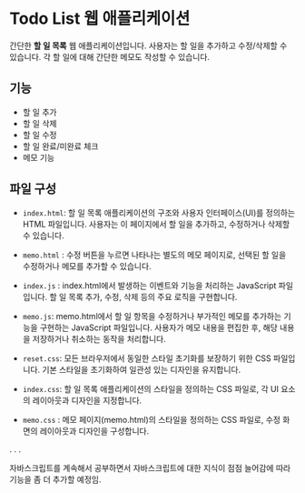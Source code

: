 # Todo List 웹 애플리케이션

간단한 **할 일 목록** 웹 애플리케이션입니다. 사용자는 할 일을 추가하고 수정/삭제할 수 있습니다. 각 할 일에 대해 간단한 메모도 작성할 수 있습니다.

## 기능
- 할 일 추가
- 할 일 삭제
- 할 일 수정
- 할 일 완료/미완료 체크
- 메모 기능

## 파일 구성
- `index.html`: 할 일 목록 애플리케이션의 구조와 사용자 인터페이스(UI)를 정의하는 HTML 파일입니다. 사용자는 이 페이지에서 할 일을 추가하고, 수정하거나 삭제할 수 있습니다.
- `memo.html` : 수정 버튼을 누르면 나타나는 별도의 메모 페이지로, 선택된 할 일을 수정하거나 메모를 추가할 수 있습니다.

- `index.js` : index.html에서 발생하는 이벤트와 기능을 처리하는 JavaScript 파일입니다. 할 일 목록 추가, 수정, 삭제 등의 주요 로직을 구현합니다.
- `memo.js`: memo.html에서 할 일 항목을 수정하거나 부가적인 메모를 추가하는 기능을 구현하는 JavaScript 파일입니다. 사용자가 메모 내용을 편집한 후, 해당 내용을 저장하거나 취소하는 동작을 처리합니다. 

- `reset.css`: 모든 브라우저에서 동일한 스타일 초기화를 보장하기 위한 CSS 파일입니다. 기본 스타일을 초기화하여 일관성 있는 디자인을 유지합니다.
- `index.css`: 할 일 목록 애플리케이션의 스타일을 정의하는 CSS 파일로, 각 UI 요소의 레이아웃과 디자인을 지정합니다.
- `memo.css` : 메모 페이지(memo.html)의 스타일을 정의하는 CSS 파일로, 수정 화면의 레이아웃과 디자인을 구성합니다.

.
.
.

자바스크립트를 계속해서 공부하면서 자바스크립트에 대한 지식이 점점 늘어감에 따라 기능을 좀 더 추가할 예정임.